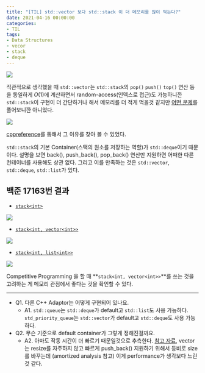 ```yaml
---
title: "[TIL] std::vector 보다 std::stack 이 더 메모리를 많이 먹는다?"
date: 2021-04-16 00:00:00
categories:
- TIL
tags:
- Data Structures
- vecor
- stack
- deque
---
```


![](https://i.imgur.com/9QqgcO8.jpg)

직관적으로 생각했을 때 `std::vector`는 `std::stack`의 `pop()` `push()` `top()` 연산 등을 동일하게 $O(1)$에 계산하면서 random-access(인덱스로 접근)도 가능하니깐 `std::stack`이 구현이 더 간단하거나 해서 메모리를 더 적게 먹을것 같지만 [어떤 문제](https://www.acmicpc.net/problem/17163)를 풀어보니깐 아니었다.


![](https://i.imgur.com/9KHBkQk.png)

[cppreference](https://en.cppreference.com/w/cpp/container/stack)를 통해서 그 이유를 찾아 볼 수 있었다.

`std::stack`의 기본 Container(스택의 원소를 저장하는 역할)가 `std::deque`이기 때문이다. 설명을 보면 back(), push_back(), pop_back() 연산만 지원하면 어떠한 다른 컨테이너를 사용해도 상관 없다. 그리고 이를 만족하는 것은 `std::vector`, `std::deque`, `std::list`가 있다.

## 백준 17163번 결과

- [`stack<int>`](http://boj.kr/4ab6459501e9452a941a76cd802ad2f7) 

![](https://i.imgur.com/VGib4te.png)

- [`stack<int, vector<int>>`](http://boj.kr/0e9c2af330f4479492db90eba67b6906)

![](https://i.imgur.com/DBwIeVR.png)

- [`stack<int, list<int>>`](http://boj.kr/a5463e83ac934019912095b339b96776)

![](https://i.imgur.com/O2BlDgg.png)


Competitive Programming 을 할 때 **`stack<int, vector<int>>`**를 쓰는 것을 고려하는 게 메모리 관점에서 좋다는 것을 확인할 수 있다.

---


- Q1. 다른 C++ Adaptor는 어떻게 구현되어 있나요.
    - A1. `std::queue`는 `std::deque`가 default고 `std::list`도 사용 가능하다. `std_priority_queue`는 `std::vector`가 default고 `std::deque`도 사용 가능하다.
- Q2. 무슨 기준으로 default container가 그렇게 정해진걸까요.
    - A2. 아마도 작동 시간이 더 빠르기 때문일것으로 추측한다. [참고 자료](https://www.codeproject.com/Articles/5425/An-In-Depth-Study-of-the-STL-Deque-Container), vector는 resize를 자주하지 않고 빠르게 push_back() 지원하기 위해서 등비로 size를 바꾸는데 (amortized analysis 참고) 이게 performance가 생각보다 느린것 같다.

